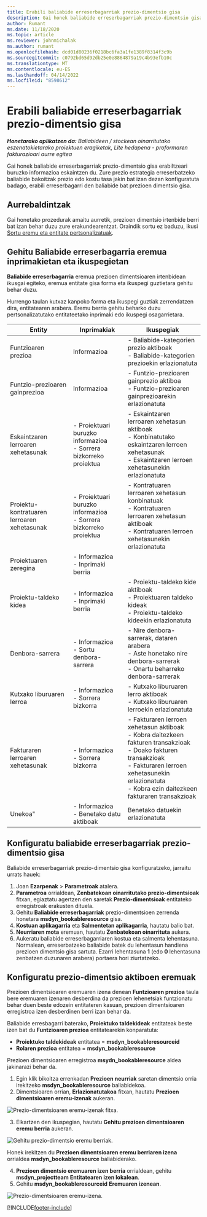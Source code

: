 ```yaml
---
title: Erabili baliabide erreserbagarriak prezio-dimentsio gisa
description: Gai honek baliabide erreserbagarriak prezio-dimentsio gisa erabiltzeari buruzko informazioa eskaintzen du.
author: Rumant
ms.date: 11/18/2020
ms.topic: article
ms.reviewer: johnmichalak
ms.author: rumant
ms.openlocfilehash: dcd01d80236f0218bc6fa3a1fe1389f8314f3c9b
ms.sourcegitcommit: c0792bd65d92db25e0e8864879a19c4b93efb10c
ms.translationtype: MT
ms.contentlocale: eu-ES
ms.lasthandoff: 04/14/2022
ms.locfileid: "8598612"
---
```

# <a name="use-a-bookable-resource-as-a-pricing-dimension"></a>Erabili baliabide erreserbagarriak prezio-dimentsio gisa

 _**Honetarako aplikatzen da:** Baliabideen / stockean oinarritutako eszenatokietarako proiektuen eragiketak, Lite hedapena - proformaren fakturazioari aurre egitea_ 

Gai honek baliabide erreserbagarriak prezio-dimentsio gisa erabiltzeari buruzko informazioa eskaintzen du. Zure prezio estrategia erreserbatzeko baliabide bakoitzak prezio edo kostu tasa jakin bat izan dezan konfiguratuta badago, erabili erreserbagarri den baliabide bat prezioen dimentsio gisa.

## <a name="prerequisites"></a>Aurrebaldintzak
Gai honetako prozedurak amaitu aurretik, prezioen dimentsio irtenbide berri bat izan behar duzu zure erakundearentzat. Oraindik sortu ez baduzu, ikusi [Sortu eremu eta entitate pertsonalizatuak](../pricing-costing/create-custom-fields-entities-pricing-dimensions.md).

## <a name="add-the-bookable-resource-field-to-forms-and-views"></a>Gehitu Baliabide erreserbagarria eremua inprimakietan eta ikuspegietan
**Baliabide erreserbagarria** eremua prezioen dimentsioaren irtenbidean ikusgai egiteko, eremua entitate gisa forma eta ikuspegi guztietara gehitu behar duzu.

Hurrengo taulan kutxaz kanpoko forma eta ikuspegi guztiak zerrendatzen dira, entitatearen arabera. Eremu berria gehitu beharko duzu pertsonalizatutako entitateetako inprimaki edo ikuspegi osagarrietara.

|   Entity        | Inprimakiak   |Ikuspegiak        |
| ------------------------------|---------------------------------|----------------------------------|
|  Funtzioaren prezioa| Informazioa | - Baliabide-kategorien prezio aktiboak<br> - Baliabide-kategorien prezioekin erlazionatuta |
|  Funtzio-prezioaren gainprezioa| Informazioa| - Funtzio-prezioaren gainprezio aktiboa<br>- Funtzio-prezioaren gainprezioarekin erlazionatuta |
|  Eskaintzaren lerroaren xehetasunak| - Proiektuari buruzko informazioa<br>- Sorrera bizkorreko proiektua| - Eskaintzaren lerroaren xehetasun aktiboak<br>- Konbinatutako eskaintzaren lerroen xehetasunak<br>- Eskaintzaren lerroen xehetasunekin erlazionatuta |
|  Proiektu-kontratuaren lerroaren xehetasunak| - Proiektuari buruzko informazioa<br>- Sorrera bizkorreko proiektua| - Kontratuaren lerroaren xehetasun konbinatuak<br>- Kontratuaren lerroaren xehetasun aktiboak<br>- Kontratuaren lerroen xehetasunekin erlazionatuta |
|  Proiektuaren zeregina| - Informazioa<br>- Inprimaki berria| &nbsp; |
|  Proiektu-taldeko kidea| - Informazioa<br>- Inprimaki berria| - Proiektu-taldeko kide aktiboak<br>- Proiektuaren taldeko kideak<br>- Proiektu-taldeko kideekin erlazionatuta |
|  Denbora-sarrera| - Informazioa<br>- Sortu denbora-sarrera| - Nire denbora-sarrerak, dataren arabera<br>- Aste honetako nire denbora-sarrerak<br>- Onartu beharreko denbora-sarrerak|
|  Kutxako liburuaren lerroa| - Informazioa<br>- Sorrera bizkorra| - Kutxako liburuaren lerro aktiboak<br>- Kutxako liburuaren lerroekin erlazionatuta |
|  Fakturaren lerroaren xehetasunak| - Informazioa<br>- Sorrera bizkorra| - Fakturaren lerroen xehetasun aktiboak<br>- Kobra daitezkeen fakturen transakzioak<br>- Doako fakturen transakzioak<br>- Fakturaren lerroen xehetasunekin erlazionatuta <br>- Kobra ezin daitezkeen fakturaren transakzioak|
|  Unekoa"| - Informazioa<br>- Benetako datu aktiboak| Benetako datuekin erlazionatuta |

## <a name="set-up-a-bookable-resource-as-a-pricing-dimension"></a>Konfiguratu baliabide erreserbagarriak prezio-dimentsio gisa
Baliabide erreserbagarriak prezio-dimentsio gisa konfiguratzeko, jarraitu urrats hauek:

1. Joan **Ezarpenak** > **Parametroak** atalera. 
2. **Parametroa** orrialdean, **Zenbatekoan oinarritutako prezio-dimentsioak** fitxan, egiaztatu agertzen den saretak **Prezio-dimentsioak** entitateko erregistroak erakusten dituela. 
2. Gehitu **Baliabide erreserbagarriak** prezio-dimentsioen zerrenda honetara **msdyn_bookableresource** gisa. 
3. **Kostuan aplikagarria** eta **Salmentetan aplikagarria**, hautatu balio bat.
4. **Neurriaren mota** eremuan, hautatu **Zenbatekoan oinarrituta** aukera. 
5. Aukeratu baliabide erreserbagarriaren kostua eta salmenta lehentasuna. Normalean, erreserbatzeko baliabide batek du lehentasun handiena prezioen dimentsio gisa sartuta. Ezarri lehentasuna **1** (edo **0** lehentasuna zenbatzen duzunaren arabera) portaera hori ziurtatzeko.

## <a name="set-up-pricing-dimension-field-names"></a>Konfiguratu prezio-dimentsio aktiboen eremuak

Prezioen dimentsioaren eremuaren izena denean **Funtzioaren prezioa** taula bere eremuaren izenaren desberdina da prezioen lehenetsiak funtzionatu behar duen beste edozein entitateren kasuan, prezioen dimentsioaren erregistroa izen desberdinen berri izan behar da.  

Baliabide erresbagarri baterako, **Proiektuko taldekideak** entitateak beste izen bat du **Funtzioaren prezioa** entitatearekin konparatuta: 

 - **Proiektuko taldekideak** entitatea = **msdyn_bookableresourceid**
 - **Rolaren prezioa** entitatea = **msdyn_bookableresource**

Prezioen dimentsioaren erregistroa **msydn_bookableresource** aldea jakinarazi behar da.

1. Egin klik bikoitza errenkadan **Prezioen neurriak** saretan dimentsio orria irekitzeko **msdyn_bookableresource** baliabidekoa.
2. Dimentsioaren orrian, **Erlazionatutakoa** fitxan, hautatu **Prezioen dimentsioaren eremu-izenak** aukeran.

  ![Prezio-dimentsioaren eremu-izenak fitxa.](media/PD-fieldname.png)

3. Elkartzen den ikuspegian, hautatu **Gehitu prezioen dimentsioaren eremu berria** aukeran.

  ![Gehitu prezio-dimentsio eremu berriak.](media/Add-NewPD-fieldname.png)

  Honek irekitzen du **Prezioen dimentsioaren eremu berriaren izena** orrialdea **msdyn_bookableresource** baliabiderako. 

4. **Prezioen dimentsio eremuaren izen berria** orrialdean, gehitu **msdyn_projectteam** **Entitatearen izen lokalean**.
5. Gehitu **msdyn_bookableresourceid** **Eremuaren izenean**.

 ![Prezio-dimentsioaren eremu-izena.](media/PD-fieldname-Added.png)


[!INCLUDE[footer-include](../includes/footer-banner.md)]